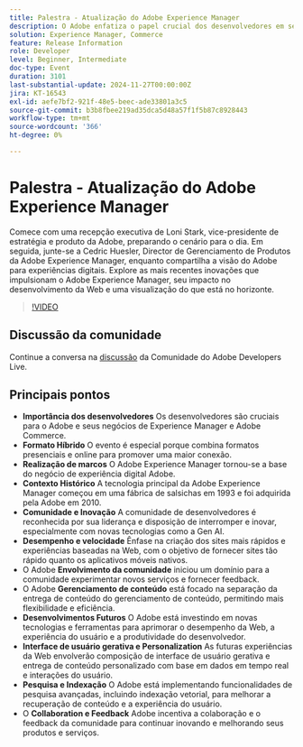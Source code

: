 ```yaml
---
title: Palestra - Atualização do Adobe Experience Manager
description: O Adobe enfatiza o papel crucial dos desenvolvedores em seus negócios de Experience Manager e Commerce, destaca o formato de evento híbrido, comemora marcos e se concentra em inovação, desempenho, envolvimento da comunidade e desenvolvimentos futuros em desempenho da Web, interface do usuário gerativa e funcionalidades de pesquisa avançadas.
solution: Experience Manager, Commerce
feature: Release Information
role: Developer
level: Beginner, Intermediate
doc-type: Event
duration: 3101
last-substantial-update: 2024-11-27T00:00:00Z
jira: KT-16543
exl-id: aefe7bf2-921f-48e5-beec-ade33801a3c5
source-git-commit: b3b8fbee219ad35dca5d48a57f1f5b87c8928443
workflow-type: tm+mt
source-wordcount: '366'
ht-degree: 0%

---
```


# Palestra - Atualização do Adobe Experience Manager

Comece com uma recepção executiva de Loni Stark, vice-presidente de estratégia e produto da Adobe, preparando o cenário para o dia. Em seguida, junte-se a Cedric Huesler, Director de Gerenciamento de Produtos da Adobe Experience Manager, enquanto compartilha a visão do Adobe para experiências digitais. Explore as mais recentes inovações que impulsionam o Adobe Experience Manager, seu impacto no desenvolvimento da Web e uma visualização do que está no horizonte.

>[!VIDEO](https://video.tv.adobe.com/v/3439437/?learn=on&enablevpops)

## Discussão da comunidade

Continue a conversa na [discussão](https://adobe.ly/3Ywf7Vm) da Comunidade do Adobe Developers Live.

## Principais pontos

* **Importância dos desenvolvedores** Os desenvolvedores são cruciais para o Adobe e seus negócios de Experience Manager e Adobe Commerce. &#x200B;
* **Formato Híbrido** O evento é especial porque combina formatos presenciais e online para promover uma maior conexão.
* **Realização de marcos** O Adobe Experience Manager tornou-se a base do negócio de experiência digital Adobe. &#x200B;
* **Contexto Histórico** A tecnologia principal da Adobe Experience Manager começou em uma fábrica de salsichas em 1993 e foi adquirida pela Adobe em 2010.
* **Comunidade e Inovação** A comunidade de desenvolvedores é reconhecida por sua liderança e disposição de interromper e inovar, especialmente com novas tecnologias como a Gen AI.
* **Desempenho e velocidade** Ênfase na criação dos sites mais rápidos e experiências baseadas na Web, com o objetivo de fornecer sites tão rápido quanto os aplicativos móveis nativos.
* O Adobe **Envolvimento da comunidade** iniciou um domínio para a comunidade experimentar novos serviços e fornecer feedback.
* O Adobe **Gerenciamento de conteúdo** está focado na separação da entrega de conteúdo do gerenciamento de conteúdo, permitindo mais flexibilidade e eficiência.
* **Desenvolvimentos Futuros** O Adobe está investindo em novas tecnologias e ferramentas para aprimorar o desempenho da Web, a experiência do usuário e a produtividade do desenvolvedor.
* **Interface de usuário gerativa e Personalization** As futuras experiências da Web envolverão composição de interface de usuário gerativa e entrega de conteúdo personalizado com base em dados em tempo real e interações do usuário. &#x200B;
* **Pesquisa e Indexação** O Adobe está implementando funcionalidades de pesquisa avançadas, incluindo indexação vetorial, para melhorar a recuperação de conteúdo e a experiência do usuário.
* O **Collaboration e Feedback** Adobe incentiva a colaboração e o feedback da comunidade para continuar inovando e melhorando seus produtos e serviços.

